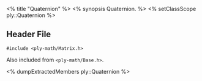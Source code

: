 <% title "Quaternion" %>
<% synopsis 
Quaternion.
%>
<% setClassScope ply::Quaternion %>

## Header File

`#include <ply-math/Matrix.h>`

Also included from `<ply-math/Base.h>`.

<% dumpExtractedMembers ply::Quaternion %>
